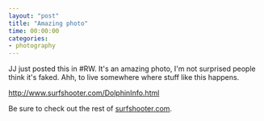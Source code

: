 ```yaml
---
layout: "post"
title: "Amazing photo"
time: 00:00:00
categories: 
- photography
---
```

JJ just posted this in #RW. It's an amazing photo, I'm not surprised people think it's faked. Ahh, to live somewhere where stuff like this happens.<a href="http://www.surfshooter.com/DolphinInfo.html" target="_blank"></a>

<a href="http://www.surfshooter.com/DolphinInfo.html" target="_blank">http://www.surfshooter.com/DolphinInfo.html</a>

Be sure to check out the rest of <a href="http://www.surfshooter.com/" target="_blank">surfshooter.com</a>.